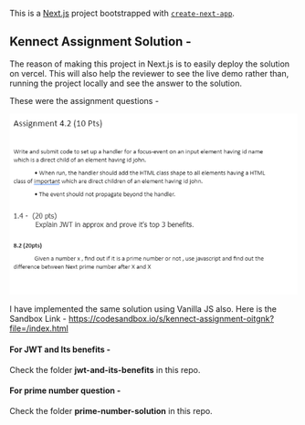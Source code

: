 This is a [Next.js](https://nextjs.org/) project bootstrapped with [`create-next-app`](https://github.com/vercel/next.js/tree/canary/packages/create-next-app).

## Kennect Assignment Solution -

The reason of making this project in Next.js is to easily deploy the solution on vercel. This will also help the reviewer to see the live demo rather than, running the project locally and see the answer to the solution.

These were the assignment questions -

![kennect-questions](/kennect-questions.png)

I have implemented the same solution using Vanilla JS also.
Here is the Sandbox Link -
https://codesandbox.io/s/kennect-assignment-oitgnk?file=/index.html

#### For JWT and Its benefits -

Check the folder **jwt-and-its-benefits** in this repo.

#### For prime number question -

Check the folder **prime-number-solution** in this repo.

